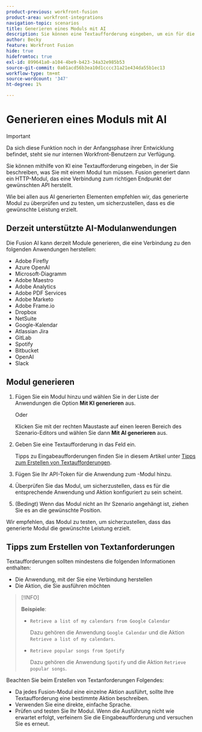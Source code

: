 ```yaml
---
product-previous: workfront-fusion
product-area: workfront-integrations
navigation-topic: scenarios
title: Generieren eines Moduls mit AI
description: Sie können eine Textaufforderung eingeben, um ein für die Eingabeaufforderung konfiguriertes HTTP-Modul zu erstellen.
author: Becky
feature: Workfront Fusion
hide: true
hidefromtoc: true
exl-id: 899641a0-a104-4be9-b423-34a32e985b53
source-git-commit: 0a01acd56b3ea10d1cccc31a21e434da55b1ec13
workflow-type: tm+mt
source-wordcount: '347'
ht-degree: 1%

---
```


# Generieren eines Moduls mit AI

<!--DO NOT DELETE - linked through CSH-->

>[!IMPORTANT]
>
>Da sich diese Funktion noch in der Anfangsphase ihrer Entwicklung befindet, steht sie nur internen Workfront-Benutzern zur Verfügung.

Sie können mithilfe von KI eine Textaufforderung eingeben, in der Sie beschreiben, was Sie mit einem Modul tun müssen. Fusion generiert dann ein HTTP-Modul, das eine Verbindung zum richtigen Endpunkt der gewünschten API herstellt.

Wie bei allen aus AI generierten Elementen empfehlen wir, das generierte Modul zu überprüfen und zu testen, um sicherzustellen, dass es die gewünschte Leistung erzielt.

## Derzeit unterstützte AI-Modulanwendungen

Die Fusion AI kann derzeit Module generieren, die eine Verbindung zu den folgenden Anwendungen herstellen:

* Adobe Firefly
* Azure OpenAI
* Microsoft-Diagramm
* Adobe Maestro
* Adobe Analytics
* Adobe PDF Services
* Adobe Marketo
* Adobe Frame.io
* Dropbox
* NetSuite
* Google-Kalendar
* Atlassian Jira
* GitLab
* Spotify
* Bitbucket
* OpenAI
* Slack

## Modul generieren

1. Fügen Sie ein Modul hinzu und wählen Sie in der Liste der Anwendungen die Option **Mit KI generieren** aus.

   Oder

   Klicken Sie mit der rechten Maustaste auf einen leeren Bereich des Szenario-Editors und wählen Sie dann **Mit AI generieren** aus.
1. Geben Sie eine Textaufforderung in das Feld ein.

   Tipps zu Eingabeaufforderungen finden Sie in diesem Artikel unter [Tipps zum Erstellen von Textaufforderungen](#tips-for-creating-text-prompts).
1. Fügen Sie Ihr API-Token für die Anwendung zum -Modul hinzu.
1. Überprüfen Sie das Modul, um sicherzustellen, dass es für die entsprechende Anwendung und Aktion konfiguriert zu sein scheint.
1. (Bedingt) Wenn das Modul nicht an Ihr Szenario angehängt ist, ziehen Sie es an die gewünschte Position.

Wir empfehlen, das Modul zu testen, um sicherzustellen, dass das generierte Modul die gewünschte Leistung erzielt.

## Tipps zum Erstellen von Textanforderungen

Textaufforderungen sollten mindestens die folgenden Informationen enthalten:

* Die Anwendung, mit der Sie eine Verbindung herstellen
* Die Aktion, die Sie ausführen möchten

>[!INFO]
>
>**Beispiele**:
>
>* `Retrieve a list of my calendars from Google Calendar`
>
>   Dazu gehören die Anwendung `Google Calendar` und die Aktion `Retrieve a list of my calendars`.
>
>* `Retrieve popular songs from Spotify`
>
>   Dazu gehören die Anwendung `Spotify` und die Aktion `Retrieve popular songs`.

Beachten Sie beim Erstellen von Textanforderungen Folgendes:

* Da jedes Fusion-Modul eine einzelne Aktion ausführt, sollte Ihre Textaufforderung eine bestimmte Aktion beschreiben.
* Verwenden Sie eine direkte, einfache Sprache.
* Prüfen und testen Sie Ihr Modul. Wenn die Ausführung nicht wie erwartet erfolgt, verfeinern Sie die Eingabeaufforderung und versuchen Sie es erneut.
